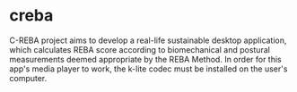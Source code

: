 # creba
C-REBA project aims to develop a real-life sustainable desktop application, which calculates REBA score according to biomechanical and postural measurements deemed appropriate by the REBA Method.
In order for this app's media player to work, the k-lite codec must be installed on the user's computer.
